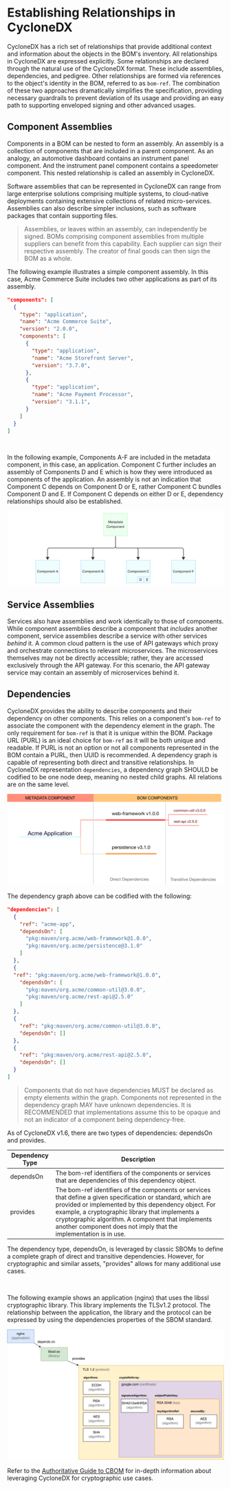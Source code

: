 # Establishing Relationships in CycloneDX
CycloneDX has a rich set of relationships that provide additional context and information about the objects in the BOM's
inventory. All relationships in CycloneDX are expressed explicitly. Some relationships are declared through the natural
use of the CycloneDX format. These include assemblies, dependencies, and pedigree. Other relationships are formed via
references to the object's identity in the BOM, referred to as `bom-ref`. The combination of these two approaches 
dramatically simplifies the specification, providing necessary guardrails to prevent deviation of its usage and providing 
an easy path to supporting enveloped signing and other advanced usages.

## Component Assemblies
Components in a BOM can be nested to form an assembly. An assembly is a collection of components that are included in a 
parent component. As an analogy, an automotive dashboard contains an instrument panel component. And the instrument panel 
component contains a speedometer component. This nested relationship is called an assembly in CycloneDX. 

Software assemblies that can be represented in CycloneDX can range from large enterprise solutions comprising multiple 
systems, to cloud-native deployments containing extensive collections of related micro-services. 
Assemblies can also describe simpler inclusions, such as software packages that contain supporting files.

> Assemblies, or leaves within an assembly, can independently be signed. BOMs comprising component assemblies from 
> multiple suppliers can benefit from this capability. Each supplier can sign their respective assembly. The creator of 
> final goods can then sign the BOM as a whole.

The following example illustrates a simple component assembly. In this case, Acme Commerce Suite includes two other
applications as part of its assembly.

```json
"components": [
  {
    "type": "application",
    "name": "Acme Commerce Suite",
    "version": "2.0.0",
    "components": [
      {
        "type": "application",
        "name": "Acme Storefront Server",
        "version": "3.7.0",
      },
      {
        "type": "application",
        "name": "Acme Payment Processor",
        "version": "3.1.1",
      }
    ]
  }
]
```

<div style="page-break-after: always; visibility: hidden">
\newpage
</div>

In the following example, Components A-F are included in the metadata component, in this case, an application.
Component C further includes an assembly of Components D and E which is how they were introduced as components of the
application. An assembly is not an indication that Component C depends on Component D or E, rather Component C bundles
Component D and E. If Component C depends on either D or E, dependency relationships should also be established.

![Assemblies](images/assemblies.svg)

## Service Assemblies
Services also have assemblies and work identically to those of components. While component assemblies describe a component
that _includes_ another component, service assemblies describe a service with other services _behind_ it. A common cloud 
pattern is the use of API gateways which proxy and orchestrate connections to relevant microservices. The microservices 
themselves may not be directly accessible; rather, they are accessed exclusively through the API gateway. For this 
scenario, the API gateway service may contain an assembly of microservices behind it.

## Dependencies
CycloneDX provides the ability to describe components and their dependency on other components. This relies on a
component's `bom-ref` to associate the component with the dependency element in the graph. The only requirement for `bom-ref`
is that it is unique within the BOM. Package URL (PURL) is an ideal choice for `bom-ref` as it will be both unique and
readable. If PURL is not an option or not all components represented in the BOM contain a PURL, then UUID is recommended.
A dependency graph is capable of representing both direct and transitive relationships. In CycloneDX representation
`dependencies`, a dependency graph SHOULD be codified to be one node deep, meaning no nested child graphs. All
relations are on the same level.

![Sample Dependency Graph](images/dependency-graph.svg)



The dependency graph above can be codified with the following:

```json
"dependencies": [
  {
    "ref": "acme-app",
    "dependsOn": [
      "pkg:maven/org.acme/web-framework@1.0.0",
      "pkg:maven/org.acme/persistence@3.1.0"
    ]
  },
  {
  "ref": "pkg:maven/org.acme/web-framework@1.0.0",
    "dependsOn": [
      "pkg:maven/org.acme/common-util@3.0.0",
      "pkg:maven/org.acme/rest-api@2.5.0"
    ]
  },
  {
    "ref": "pkg:maven/org.acme/common-util@3.0.0",
    "dependsOn": []
  },
  {
    "ref": "pkg:maven/org.acme/rest-api@2.5.0",
    "dependsOn": []
  }
]
```

> Components that do not have dependencies MUST be declared as empty elements within the graph. Components not 
> represented in the dependency graph MAY have unknown dependencies. It is RECOMMENDED that implementations assume this 
> to be opaque and not an indicator of a component being dependency-free.

As of CycloneDX v1.6, there are two types of dependencies: dependsOn and provides.

| Dependency Type | Description                                                                                                                                                                                                                                                                                                                                       |
|-----------------|---------------------------------------------------------------------------------------------------------------------------------------------------------------------------------------------------------------------------------------------------------------------------------------------------------------------------------------------------|
| dependsOn       | The bom-ref identifiers of the components or services that are dependencies of this dependency object.                                                                                                                                                                                                                                            |
| provides        | The bom-ref identifiers of the components or services that define a given specification or standard, which are provided or implemented by this dependency object. For example, a cryptographic library that implements a cryptographic algorithm. A component that implements another component does not imply that the implementation is in use. |

The dependency type, dependsOn, is leveraged by classic SBOMs to define a complete graph of direct and transitive
dependencies. However, for cryptographic and similar assets, "provides" allows for many additional use cases.

<div style="page-break-after: always; visibility: hidden">
\newpage
</div>

The following example shows an application (nginx) that uses the libssl cryptographic library. This library implements the
TLSv1.2 protocol. The relationship between the application, the library and the protocol can be expressed by using the
dependencies properties of the SBOM standard.

![Dependencies](../../CBOM/en/images/dependencies.svg)

Refer to the [Authoritative Guide to CBOM](https://cyclonedx.org/guides/) for in-depth information about leveraging
CycloneDX for cryptographic use cases.

<div style="page-break-after: always; visibility: hidden">
\newpage
</div>
